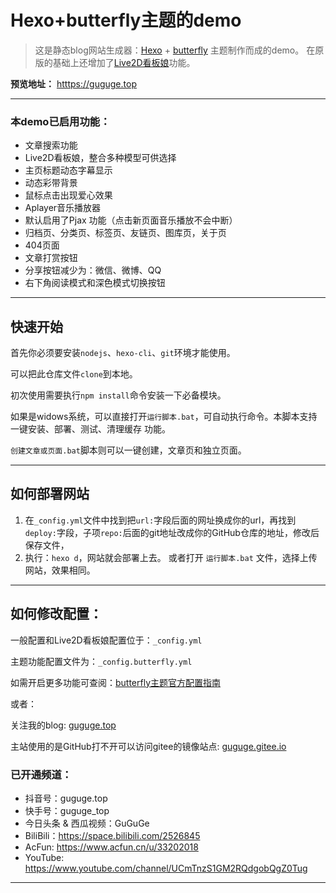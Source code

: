 # Hexo+butterfly主题的demo

> 这是静态blog网站生成器：[Hexo](https://hexo.io) + [butterfly](https://github.com/jerryc127/hexo-theme-butterfly) 主题制作而成的demo。
在原版的基础上还增加了[Live2D看板娘](https://github.com/EYHN/hexo-helper-live2d)功能。<br/>


**预览地址：** [htttps://guguge.top](htttps://guguge.top)

------

### 本demo已启用功能：
- 文章搜索功能
- Live2D看板娘，整合多种模型可供选择
- 主页标题动态字幕显示
- 动态彩带背景
- 鼠标点击出现爱心效果
- Aplayer音乐播放器
- 默认启用了Pjax 功能（点击新页面音乐播放不会中断）
- 归档页、分类页、标签页、友链页、图库页，关于页
- 404页面
- 文章打赏按钮
- 分享按钮减少为：微信、微博、QQ
- 右下角阅读模式和深色模式切换按钮

--------


## 快速开始

首先你必须要安装`nodejs`、`hexo-cli`、`git`环境才能使用。

可以把此仓库文件`clone`到本地。

初次使用需要执行`npm install`命令安装一下必备模块。

如果是widows系统，可以直接打开`运行脚本.bat`，可自动执行命令。本脚本支持一键安装、部署、测试、清理缓存 功能。

`创建文章或页面.bat`脚本则可以一键创建，文章页和独立页面。

------

## 如何部署网站

1. 在`_config.yml`文件中找到把`url:`字段后面的网址换成你的url，再找到`deploy:`字段，子项`repo:`后面的git地址改成你的GitHub仓库的地址，修改后保存文件，
2. 执行：`hexo d`，网站就会部署上去。
或者打开 `运行脚本.bat` 文件，选择上传网站，效果相同。

-----

## 如何修改配置：

一般配置和Live2D看板娘配置位于：`_config.yml`

主题功能配置文件为：`_config.butterfly.yml`

如需开启更多功能可查阅：[butterfly主题官方配置指南](https://butterfly.js.org/posts/4aa8abbe/)

或者：

关注我的blog: [guguge.top](https://guguge.top) 

主站使用的是GitHub打不开可以访问gitee的镜像站点: [guguge.gitee.io](https://guguge.gitee.io)


### 已开通频道：

- 抖音号：guguge.top
- 快手号：guguge_top
- 今日头条 & 西瓜视频：GuGuGe
- BiliBili：https://space.bilibili.com/2526845
- AcFun: https://www.acfun.cn/u/33202018
- YouTube: https://www.youtube.com/channel/UCmTnzS1GM2RQdgobQgZ0Tug

---


